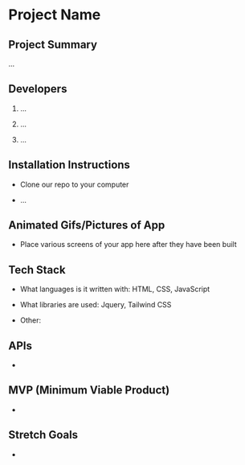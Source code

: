 # Project Name


## Project Summary

...

## Developers

1. ...

2. ...

3. ...

## Installation Instructions

- Clone our repo to your computer

- ...


## Animated Gifs/Pictures of App

- Place various screens of your app here after they have been built

## Tech Stack

- What languages is it written with: HTML, CSS, JavaScript

- What libraries are used: Jquery, Tailwind CSS

- Other: 


## APIs

- 

## MVP (Minimum Viable Product)

- 


## Stretch Goals

-
